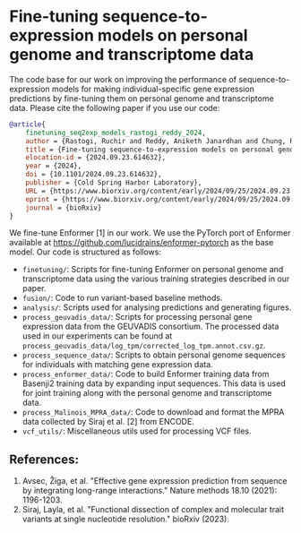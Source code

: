 # Fine-tuning sequence-to-expression models on personal genome and transcriptome data

The code base for our work on improving the performance of sequence-to-expression models for making individual-specific gene expression predictions by fine-tuning them on personal genome and transcriptome data. Please cite the following paper if you use our code:
```bibtex
@article{
    finetuning_seq2exp_models_rastogi_reddy_2024,
    author = {Rastogi, Ruchir and Reddy, Aniketh Janardhan and Chung, Ryan and Ioannidis, Nilah M.},
    title = {Fine-tuning sequence-to-expression models on personal genome and transcriptome data},
    elocation-id = {2024.09.23.614632},
    year = {2024},
    doi = {10.1101/2024.09.23.614632},
    publisher = {Cold Spring Harbor Laboratory},
    URL = {https://www.biorxiv.org/content/early/2024/09/25/2024.09.23.614632},
    eprint = {https://www.biorxiv.org/content/early/2024/09/25/2024.09.23.614632.full.pdf},
    journal = {bioRxiv}
}
```
We fine-tune Enformer [1] in our work. We use the PyTorch port of Enformer available at https://github.com/lucidrains/enformer-pytorch as the base model. Our code is structured as follows:
- `finetuning/`: Scripts for fine-tuning Enformer on personal genome and transcriptome data using the various training strategies described in our paper.
- `fusion/`: Code to run variant-based baseline methods.
- `analysis/`: Scripts used for analysing predictions and generating figures.
- `process_geuvadis_data/`: Scripts for processing personal gene expression data from the GEUVADIS consortium. The processed data used in our experiments can be found at `process_geuvadis_data/log_tpm/corrected_log_tpm.annot.csv.gz`.
- `process_sequence_data/`: Scripts to obtain personal genome sequences for individuals with matching gene expression data.
- `process_enformer_data/`: Code to build Enformer training data from Basenji2 training data by expanding input sequences. This data is used for joint training along with the personal genome and transcriptome data.
- `process_Malinois_MPRA_data/`: Code to download and format the MPRA data collected by Siraj et al. [2] from ENCODE.
- `vcf_utils/`: Miscellaneous utils used for processing VCF files.

## References:
1. Avsec, Žiga, et al. "Effective gene expression prediction from sequence by integrating long-range interactions." Nature methods 18.10 (2021): 1196-1203.
2. Siraj, Layla, et al. "Functional dissection of complex and molecular trait variants at single nucleotide resolution." bioRxiv (2023).
